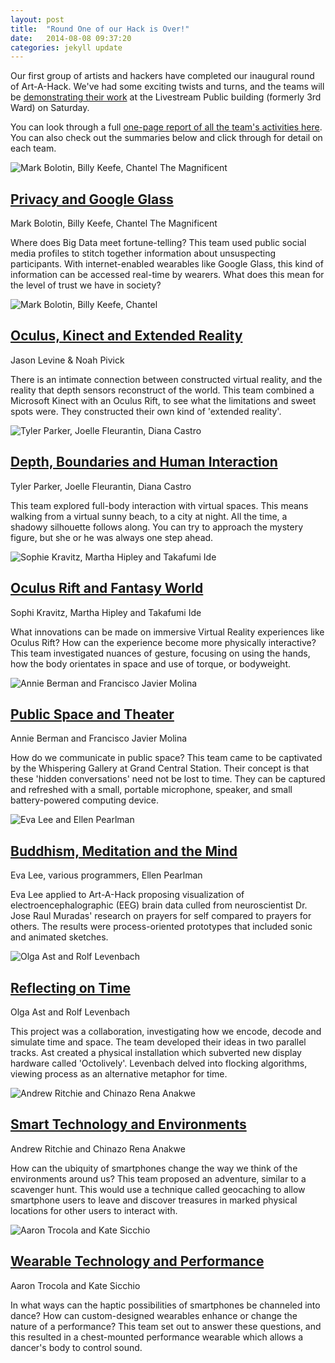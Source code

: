 ```yaml
---
layout: post
title:  "Round One of our Hack is Over!"
date:   2014-08-08 09:37:20
categories: jekyll update
---
```

Our first group of artists and hackers have completed our inaugural round of Art-A-Hack. We've had some exciting twists and turns, and the teams will be <a href="http://www.meetup.com/volumetric/events/199068362/">demonstrating their work</a> at the Livestream Public building (formerly 3rd Ward) on Saturday.

You can look through a full <a href="/summer-2014/report">one-page report of all the team's activities here</a>. You can also check out the summaries below and click through for detail on each team.

<div class="img">
	<img src="/assets/summer-2014/1.jpg" alt="Mark Bolotin, Billy Keefe, Chantel The Magnificent" />
</div>

<h2><a href="/summer-2014/google-glass">Privacy and Google Glass</a></h2>

<div class="team">Mark Bolotin, Billy Keefe, Chantel The Magnificent</div>

Where does Big Data meet fortune-telling? This team used public social media profiles to stitch together information about unsuspecting participants. With internet-enabled wearables like Google Glass, this kind of information can be accessed real-time by wearers. What does this mean for the level of trust we have in society?

<div class="clear"></div>

<div class="img">
	<img src="/assets/summer-2014/2.jpg" alt="Mark Bolotin, Billy Keefe, Chantel" />

</div>
<h2><a href="/summer-2014/kinect-and-oculus-mashup">Oculus, Kinect and Extended Reality</a></h2>

<div class="team">Jason Levine &amp; Noah Pivick</div>

There is an intimate connection between constructed virtual reality, and the reality that depth sensors reconstruct of the world. This team combined a Microsoft Kinect with an Oculus Rift, to see what the limitations and sweet spots were. They constructed their own kind of 'extended reality'.

<div class="clear"></div>

<div class="img landscape">
	<img src="/assets/summer-2014/3.jpg" alt="Tyler Parker, Joelle Fleurantin, Diana Castro" />
</div>

<h2><a href="/summer-2014/depth-boundaries-and-human-interaction">Depth, Boundaries and Human Interaction</a></h2>

<div class="team">Tyler Parker, Joelle Fleurantin, Diana Castro</div>

This team explored full-body interaction with virtual spaces. This means walking from a virtual sunny beach, to a city at night. All the time, a shadowy silhouette follows along. You can try to approach the mystery figure, but she or he was always one step ahead. 

<div class="clear"></div>

<div class="img landscape">
	<img src="/assets/summer-2014/4.jpg" alt="Sophie Kravitz, Martha Hipley and Takafumi Ide" />
</div>

<h2><a href="/summer-2014/oculus-and-fantasy-world">Oculus Rift and Fantasy World</a></h2>

<div class="team">Sophi Kravitz, Martha Hipley and Takafumi Ide</div>

What innovations can be made on immersive Virtual Reality experiences like Oculus Rift? How can the experience become more physically interactive? This team investigated nuances of gesture, focusing on using the hands, how the body orientates in space and use of torque, or bodyweight.	

<div class="clear"></div>

<div class="img landscape">
	<img src="/assets/summer-2014/5.jpg" alt="Annie Berman and Francisco Javier Molina" />
</div>

<h2><a href="/summer-2014/public-space-and-theater">Public Space and Theater</a></h2>

<div class="team">Annie Berman and Francisco Javier Molina</div>

How do we communicate in public space? This team came to be captivated by the Whispering Gallery at Grand Central Station. Their concept is that these 'hidden conversations' need not be lost to time. They can be captured and refreshed with a small, portable microphone, speaker, and small battery-powered computing device.

<div class="clear"></div>

<div class="img landscape">
	<img src="/assets/summer-2014/9.jpg" alt="Eva Lee and Ellen Pearlman" />
</div>

<h2><a href="/summer-2014/buddhism-meditation-and-mind">Buddhism, Meditation and the Mind</a></h2>

<div class="team">Eva Lee, various programmers, Ellen Pearlman</div>

Eva Lee applied to Art-A-Hack proposing visualization of electroencephalographic (EEG) brain data culled from neuroscientist Dr. Jose Raul Muradas' research on prayers for self compared to prayers for others. The results were process-oriented prototypes that included sonic and animated sketches.

<div class="clear"></div>

<div class="img landscape">
	<img src="/assets/summer-2014/6.jpg" alt="Olga Ast and Rolf Levenbach" />
</div>

<h2><a href="/summer-2014/reflecting-on-time">Reflecting on Time</a></h2>

<div class="team">Olga Ast and Rolf Levenbach</div>

This project was a collaboration, investigating how we encode, decode and simulate time and space. The team developed their ideas in two parallel tracks. Ast created a physical installation which subverted new display hardware called 'Octolively'. Levenbach delved into flocking algorithms, viewing process as an alternative metaphor for time.

<div class="clear"></div>

<div class="img landscape">
	<img src="/assets/summer-2014/8.jpg" alt="Andrew Ritchie and Chinazo Rena Anakwe" />
</div>

<h2><a href="/summer-2014/smart-technology-and-environments">Smart Technology and Environments</a></h2>

<div class="team">Andrew Ritchie and Chinazo Rena Anakwe</div>

How can the ubiquity of smartphones change the way we think of the environments around us? This team proposed an adventure, similar to a scavenger hunt. This would use a technique called geocaching to allow smartphone users to leave and discover treasures in marked physical locations for other users to interact with.

<div class="clear"></div>

<div class="img landscape">
	<img src="/assets/summer-2014/7.jpg" alt="Aaron Trocola and Kate Sicchio" />
</div>

<h2><a href="/summer-2014/wearable-tech-and-performance">Wearable Technology and Performance</a></h2>

<div class="team">Aaron Trocola and Kate Sicchio</div>

In what ways can the haptic possibilities of smartphones be channeled into dance? How can custom-designed wearables enhance or change the nature of a performance? This team set out to answer these questions, and this resulted in a chest-mounted performance wearable which allows a dancer's body to control sound.

<div class="clear"></div>